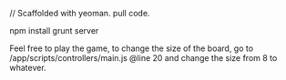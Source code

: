 // Scaffolded with yeoman.
pull code.

npm install
grunt server


Feel free to play the game, to change the size of the board, go to /app/scripts/controllers/main.js @line 20 and change the size from 8 to whatever.
